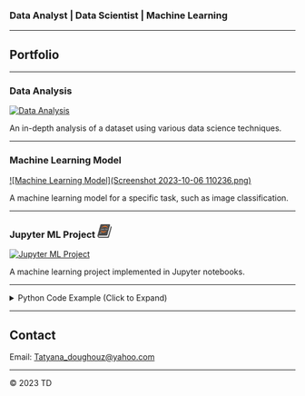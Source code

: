 

### Data Analyst | Data Scientist | Machine Learning

---

## Portfolio


---

### Data Analysis

[![Data Analysis](images/data_analysis_thumbnail.jpg)](http://example.com/)

An in-depth analysis of a dataset using various data science techniques.

---

### Machine Learning Model

[![Machine Learning Model](Screenshot 2023-10-06 110236.png)](sklearn+-+Linear+Regression+-+Practical+Example+(Part+5).ipynb)

A machine learning model for a specific task, such as image classification.

---

### Jupyter ML Project  <img src="jupyterlogo.png" alt="Jupyter Logo" width="25">


[![Jupyter ML Project](images/jupyter_ml_project_thumbnail.jpg)](https://github.com/yourusername/your-jupyter-ml-project)

A machine learning project implemented in Jupyter notebooks.

---

<details>
<summary>Python Code Example (Click to Expand)</summary>
<pre><code>
# Python code to calculate the sum of two numbers

def calculate_sum(a, b):
    return a + b

result = calculate_sum(5, 7)
print("The sum is:", result)
</code></pre>

[Open this code in Jupyter Notebook](sklearn+-+Linear+Regression+-+Practical+Example+(Part+5).ipynb)
</details>

---

## Contact

Email: Tatyana_doughouz@yahoo.com

---

&copy; 2023 TD
